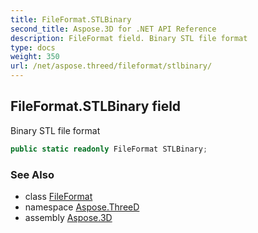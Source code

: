 ```yaml
---
title: FileFormat.STLBinary
second_title: Aspose.3D for .NET API Reference
description: FileFormat field. Binary STL file format
type: docs
weight: 350
url: /net/aspose.threed/fileformat/stlbinary/
---
```

## FileFormat.STLBinary field

Binary STL file format

```csharp
public static readonly FileFormat STLBinary;
```

### See Also

* class [FileFormat](../)
* namespace [Aspose.ThreeD](../../fileformat/)
* assembly [Aspose.3D](../../../)


